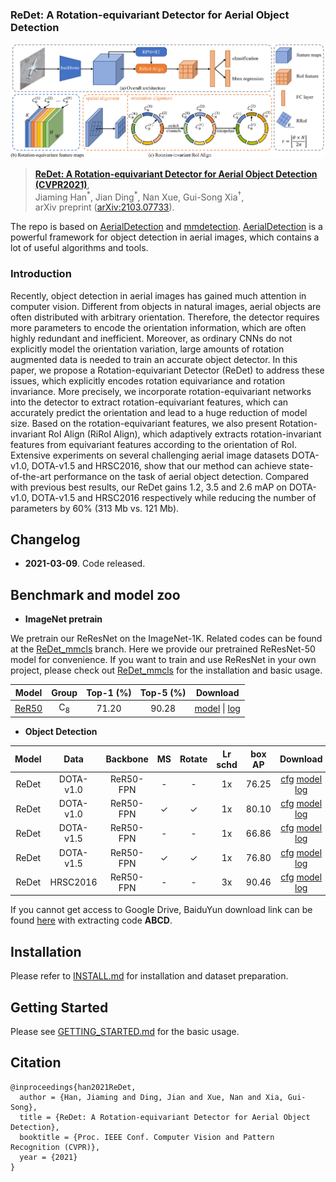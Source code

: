 ### ReDet: A Rotation-equivariant Detector for Aerial Object Detection

![](docs/imgs/network.png)

> **[ReDet: A Rotation-equivariant Detector for Aerial Object Detection (CVPR2021)](#)**,            
> Jiaming Han<sup>\*</sup>, Jian Ding<sup>\*</sup>, Nan Xue, Gui-Song Xia<sup>†</sup>,        
> arXiv preprint ([arXiv:2103.07733](https://arxiv.org/pdf/2103.07733.pdf)).

The repo is based on [AerialDetection](https://github.com/dingjiansw101/AerialDetection) and [mmdetection](https://github.com/open-mmlab/mmdetection).
[AerialDetection](https://github.com/dingjiansw101/AerialDetection) is a powerful framework for object detection in aerial images, which contains a lot of useful algorithms and tools.

### Introduction
Recently, object detection in aerial images has gained much attention in computer vision. Different from objects in natural images, aerial objects are often distributed with arbitrary orientation.
Therefore, the detector requires more parameters to encode the orientation information, which are often highly redundant and inefficient.
Moreover, as ordinary CNNs do not explicitly model the orientation variation, large amounts of rotation augmented data is needed to train an accurate object detector.
In this paper, we propose a Rotation-equivariant Detector (ReDet) to address these issues, which explicitly encodes rotation equivariance and rotation invariance.
More precisely, we incorporate rotation-equivariant networks into the detector to extract rotation-equivariant features, which can accurately predict the orientation and lead to a huge reduction of model size.
Based on the rotation-equivariant features, we also present Rotation-invariant RoI Align (RiRoI Align), which adaptively extracts rotation-invariant features from equivariant features according to the orientation of RoI.
Extensive experiments on several challenging aerial image datasets DOTA-v1.0, DOTA-v1.5 and HRSC2016, show that our method can achieve state-of-the-art performance on the task of aerial object detection.
Compared with previous best results, our ReDet gains 1.2, 3.5 and 2.6 mAP on DOTA-v1.0, DOTA-v1.5 and HRSC2016 respectively while reducing the number of parameters by 60% (313 Mb vs. 121 Mb).
## Changelog
* **2021-03-09**. Code released.

## Benchmark and model zoo

* **ImageNet pretrain**

We pretrain our ReResNet on the ImageNet-1K. Related codes can be found at the [ReDet_mmcls](https://github.com/csuhan/ReDet/tree/ReDet_mmcls) branch. 
Here we provide our pretrained ReResNet-50 model for convenience. 
If you want to train and use ReResNet in your own project, please check out [ReDet_mmcls](https://github.com/csuhan/ReDet/tree/ReDet_mmcls) for the installation and basic usage.


|         Model                                               |Group      | Top-1 (%) | Top-5 (%) | Download |
|:-----------------------------------------------------------:|:---------:|:---------:|:---------:|:--------:|
| [ReR50](https://github.com/csuhan/ReDet/blob/ReDet_mmcls/configs/re_resnet/re_resnet50_c8_batch256.py) |C<sub>8</sub>| 71.20     | 90.28     | [model](https://drive.google.com/file/d/1UCTz9hsT7F-pOBexJUl06rWsC40JQevb/view?usp=sharing) &#124; [log](https://drive.google.com/file/d/1VLW8YbU1kGpqd4hfvI9UItbCOprzo-v4/view?usp=sharing)|


* **Object Detection**

|Model                      |Data           |    Backbone     |    MS  |  Rotate | Lr schd  | box AP | Download|
|:-------------:            |:-------------:| :-------------: | :-----:| :-----: | :-----:  | :----: | :---------------------------------------------------------------------------------------: |
|ReDet                      |DOTA-v1.0       |    ReR50-FPN     |   -    |   -    |   1x     |  76.25 |    [cfg](configs/ReDet/ReDet_re50_refpn_1x_dota1.py) [model](https://drive.google.com/file/d/1LCz-Q8PJkr-x9kJk7PcCy37W_cPAdmvO/view?usp=sharing) [log](https://drive.google.com/file/d/1OXgenH6YvtyRUwPH8h9f9p9tBCh60Kln/view?usp=sharing)      |
|ReDet                      |DOTA-v1.0       |    ReR50-FPN     |   ✓    |   ✓    |   1x     |  80.10 |    [cfg](configs/ReDet/ReDet_re50_refpn_1x_dota1_ms.py) [model](https://drive.google.com/file/d/1uJb75xTFmQu4db1X8NQKuRNNTrN7TtuA/view?usp=sharing) [log](https://drive.google.com/file/d/1reDaa_ouBfLAZj8Z6wEDsOKxDjeLo0Gt/view?usp=sharing)        |
|ReDet                      |DOTA-v1.5       |    ReR50-FPN     |   -    |   -    |   1x     |  66.86 |    [cfg](configs/ReDet/ReDet_re50_refpn_1x_dota15.py) [model](https://drive.google.com/file/d/1AjG3-Db_hmZF1YSKRVnq8j_yuxzualRo/view?usp=sharing) [log](https://drive.google.com/file/d/17dsP9EUbLTV9THkOAA3G3jpmIHHnj83-/view?usp=sharing)        |
|ReDet                      |DOTA-v1.5       |    ReR50-FPN     |   ✓    |   ✓    |   1x     |  76.80 |    [cfg](configs/ReDet/ReDet_re50_refpn_1x_dota15_ms.py) [model](https://drive.google.com/file/d/1I1IDmt3juw1sm-CT-zaosVVDldAHYBIO/view?usp=sharing) [log](https://drive.google.com/file/d/1T2Eou26T0mpmP93X_XrFk-AhSicLrgGp/view?usp=sharing)        |
|ReDet                      |HRSC2016        |    ReR50-FPN     |   -    |   -    |   3x     |  90.46 |    [cfg](configs/ReDet/ReDet_re50_refpn_3x_hrsc2016.py) [model](https://drive.google.com/file/d/1vTU6OeFD6CX4zkQn7szlgL7Qc_MOZpgC/view?usp=sharing) [log](https://drive.google.com/file/d/1csbm3jop9MGOQt8JaEeBg6TEXOZXY-yo/view?usp=sharing)        |


If you cannot get access to Google Drive, BaiduYun download link can be found [here](https://pan.baidu.com/s/1RowD1GchTQNfuEGvMmH6bQ) with extracting code **ABCD**.


## Installation

Please refer to [INSTALL.md](INSTALL.md) for installation and dataset preparation.


## Getting Started

Please see [GETTING_STARTED.md](GETTING_STARTED.md) for the basic usage.


## Citation

```
@inproceedings{han2021ReDet,
  author = {Han, Jiaming and Ding, Jian and Xue, Nan and Xia, Gui-Song},
  title = {ReDet: A Rotation-equivariant Detector for Aerial Object Detection},
  booktitle = {Proc. IEEE Conf. Computer Vision and Pattern Recognition (CVPR)},
  year = {2021}
}
```